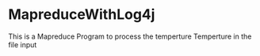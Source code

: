 # MapreduceWithLog4j
This is  a Mapreduce Program to process the temperture
Temperture in the file input
